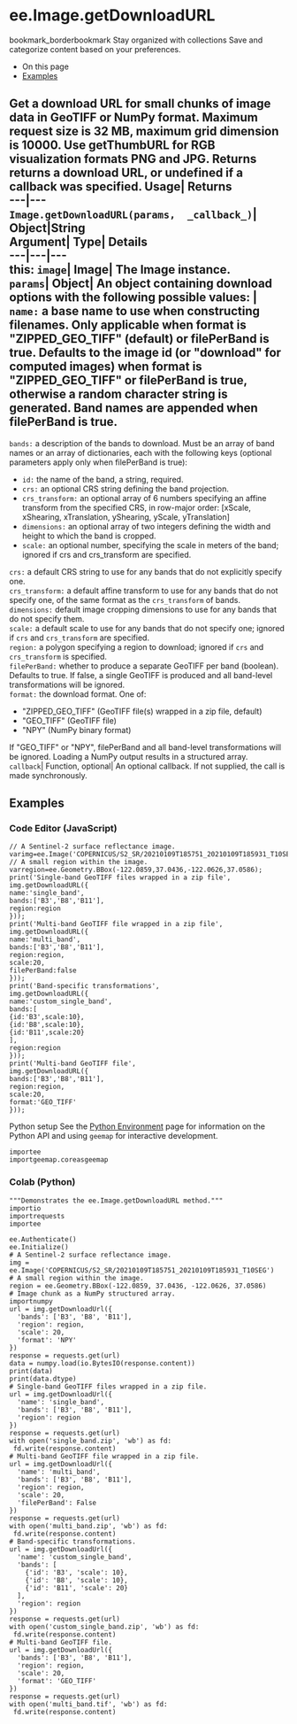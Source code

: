  
#  ee.Image.getDownloadURL 
bookmark_borderbookmark Stay organized with collections  Save and categorize content based on your preferences. 
  * On this page
  * [Examples](https://developers.google.com/earth-engine/apidocs/ee-image-getdownloadurl#examples)


Get a download URL for small chunks of image data in GeoTIFF or NumPy format. Maximum request size is 32 MB, maximum grid dimension is 10000. 
Use getThumbURL for RGB visualization formats PNG and JPG.
Returns returns a download URL, or undefined if a callback was specified.
Usage| Returns  
---|---  
`Image.getDownloadURL(params,  _callback_)`| Object|String  
Argument| Type| Details  
---|---|---  
this: `image`| Image| The Image instance.  
`params`| Object| An object containing download options with the following possible values:  | ` name: ` a base name to use when constructing filenames. Only applicable when format is "ZIPPED_GEO_TIFF" (default) or filePerBand is true. Defaults to the image id (or "download" for computed images) when format is "ZIPPED_GEO_TIFF" or filePerBand is true, otherwise a random character string is generated. Band names are appended when filePerBand is true.  
---  
` bands: ` a description of the bands to download. Must be an array of band names or an array of dictionaries, each with the following keys (optional parameters apply only when filePerBand is true):
  * ` id: ` the name of the band, a string, required. 
  * ` crs: ` an optional CRS string defining the band projection.
  * ` crs_transform: ` an optional array of 6 numbers specifying an affine transform from the specified CRS, in row-major order: [xScale, xShearing, xTranslation, yShearing, yScale, yTranslation]
  * ` dimensions: ` an optional array of two integers defining the width and height to which the band is cropped.
  * ` scale: ` an optional number, specifying the scale in meters of the band; ignored if crs and crs_transform are specified.

  
` crs: ` a default CRS string to use for any bands that do not explicitly specify one.  
` crs_transform: ` a default affine transform to use for any bands that do not specify one, of the same format as the `crs_transform` of bands.  
` dimensions: ` default image cropping dimensions to use for any bands that do not specify them.  
` scale: ` a default scale to use for any bands that do not specify one; ignored if `crs` and `crs_transform` are specified.  
` region: ` a polygon specifying a region to download; ignored if `crs` and `crs_transform` is specified.  
` filePerBand: ` whether to produce a separate GeoTIFF per band (boolean). Defaults to true. If false, a single GeoTIFF is produced and all band-level transformations will be ignored.  
` format: ` the download format. One of: 
  * "ZIPPED_GEO_TIFF" (GeoTIFF file(s) wrapped in a zip file, default)
  * "GEO_TIFF" (GeoTIFF file)
  * "NPY" (NumPy binary format)

If "GEO_TIFF" or "NPY", filePerBand and all band-level transformations will be ignored. Loading a NumPy output results in a structured array.  
`callback`| Function, optional| An optional callback. If not supplied, the call is made synchronously.  
## Examples
### Code Editor (JavaScript)
```
// A Sentinel-2 surface reflectance image.
varimg=ee.Image('COPERNICUS/S2_SR/20210109T185751_20210109T185931_T10SEG');
// A small region within the image.
varregion=ee.Geometry.BBox(-122.0859,37.0436,-122.0626,37.0586);
print('Single-band GeoTIFF files wrapped in a zip file',
img.getDownloadURL({
name:'single_band',
bands:['B3','B8','B11'],
region:region
}));
print('Multi-band GeoTIFF file wrapped in a zip file',
img.getDownloadURL({
name:'multi_band',
bands:['B3','B8','B11'],
region:region,
scale:20,
filePerBand:false
}));
print('Band-specific transformations',
img.getDownloadURL({
name:'custom_single_band',
bands:[
{id:'B3',scale:10},
{id:'B8',scale:10},
{id:'B11',scale:20}
],
region:region
}));
print('Multi-band GeoTIFF file',
img.getDownloadURL({
bands:['B3','B8','B11'],
region:region,
scale:20,
format:'GEO_TIFF'
}));
```
Python setup
See the [ Python Environment](https://developers.google.com/earth-engine/guides/python_install) page for information on the Python API and using `geemap` for interactive development.
```
importee
importgeemap.coreasgeemap
```

### Colab (Python)
```
"""Demonstrates the ee.Image.getDownloadURL method."""
importio
importrequests
importee

ee.Authenticate()
ee.Initialize()
# A Sentinel-2 surface reflectance image.
img = ee.Image('COPERNICUS/S2_SR/20210109T185751_20210109T185931_T10SEG')
# A small region within the image.
region = ee.Geometry.BBox(-122.0859, 37.0436, -122.0626, 37.0586)
# Image chunk as a NumPy structured array.
importnumpy
url = img.getDownloadUrl({
  'bands': ['B3', 'B8', 'B11'],
  'region': region,
  'scale': 20,
  'format': 'NPY'
})
response = requests.get(url)
data = numpy.load(io.BytesIO(response.content))
print(data)
print(data.dtype)
# Single-band GeoTIFF files wrapped in a zip file.
url = img.getDownloadUrl({
  'name': 'single_band',
  'bands': ['B3', 'B8', 'B11'],
  'region': region
})
response = requests.get(url)
with open('single_band.zip', 'wb') as fd:
 fd.write(response.content)
# Multi-band GeoTIFF file wrapped in a zip file.
url = img.getDownloadUrl({
  'name': 'multi_band',
  'bands': ['B3', 'B8', 'B11'],
  'region': region,
  'scale': 20,
  'filePerBand': False
})
response = requests.get(url)
with open('multi_band.zip', 'wb') as fd:
 fd.write(response.content)
# Band-specific transformations.
url = img.getDownloadUrl({
  'name': 'custom_single_band',
  'bands': [
    {'id': 'B3', 'scale': 10},
    {'id': 'B8', 'scale': 10},
    {'id': 'B11', 'scale': 20}
  ],
  'region': region
})
response = requests.get(url)
with open('custom_single_band.zip', 'wb') as fd:
 fd.write(response.content)
# Multi-band GeoTIFF file.
url = img.getDownloadUrl({
  'bands': ['B3', 'B8', 'B11'],
  'region': region,
  'scale': 20,
  'format': 'GEO_TIFF'
})
response = requests.get(url)
with open('multi_band.tif', 'wb') as fd:
 fd.write(response.content)
```

